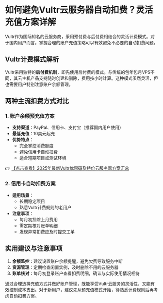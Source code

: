 # 如何避免Vultr云服务器自动扣费？灵活充值方案详解

Vultr作为国际知名的云服务商，采用预付费与后付费相结合的灵活计费模式。对于国内用户而言，掌握合理的账户充值策略可以有效避免不必要的自动扣费问题。

## Vultr计费模式解析

Vultr采用独特的**后付费机制**，即先使用后付费的模式。与传统的包年包月VPS不同，其云主机产品支持随时创建和删除，费用按小时计算。这种模式虽然灵活，但也需要用户特别注意账户余额管理。

## 两种主流扣费方式对比

### 1. 账户余额预充值方案
- **支持渠道**：PayPal、信用卡、支付宝（推荐国内用户使用）
- **最低充值**：10美元起充
- **优势特点**：
  - 完全掌控消费额度
  - 避免信用卡自动扣费
  - 适合短期项目或测试环境

👉 [【点击查看】2025年最新Vultr优惠码及特价云服务器方案汇总](https://bit.ly/VuLtr)

### 2. 信用卡自动扣费方案
- **适用场景**：
  - 长期稳定项目
  - 熟悉Vultr计费规则的老用户
- **注意事项**：
  - 每月初扣除上月费用
  - 需定期核对账单明细
  - 发现异常扣费应及时提交工单

## 实用建议与注意事项
1. **余额监控**：建议设置账户余额提醒，避免欠费导致服务中断
2. **资源管理**：定期检查闲置实例，及时删除不用的云服务器
3. **账单核对**：每月初登录账户查看扣费明细，确认与实际使用情况相符

通过合理选择充值方式并做好账户管理，既能享受Vultr云服务的灵活性，又能有效控制成本支出。对于新用户，建议先从预充值模式开始，待熟悉计费规则后再考虑自动扣费方案。